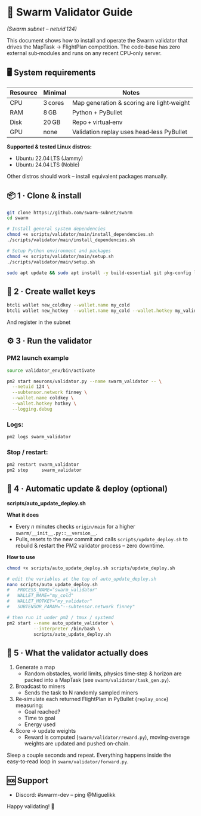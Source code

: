 # 🚀 Swarm Validator Guide
*(Swarm subnet – netuid 124)*

This document shows how to install and operate the Swarm validator that drives the MapTask → FlightPlan competition. The code‑base has zero external sub‑modules and runs on any recent CPU‑only server.

## 🖥️ System requirements

| Resource | Minimal | Notes                                |
|----------|---------|--------------------------------------|
| CPU      | 3 cores  | Map generation & scoring are light‑weight |
| RAM      | 8 GB     | Python + PyBullet                    |
| Disk     | 20 GB     | Repo + virtual‑env                   |
| GPU      | none     | Validation replay uses head‑less PyBullet |

**Supported & tested Linux distros:**

- Ubuntu 22.04 LTS (Jammy)
- Ubuntu 24.04 LTS (Noble)

Other distros should work – install equivalent packages manually.

## 📦 1 · Clone & install

```bash
git clone https://github.com/swarm-subnet/swarm
cd swarm

# Install general system dependencies
chmod +x scripts/validator/main/install_dependencies.sh
./scripts/validator/main/install_dependencies.sh

# Setup Python environment and packages
chmod +x scripts/validator/main/setup.sh
./scripts/validator/main/setup.sh

sudo apt update && sudo apt install -y build-essential git pkg-config libgl1-mesa-glx mesa-utils
```


## 🔑 2 · Create wallet keys

```bash
btcli wallet new_coldkey --wallet.name my_cold
btcli wallet new_hotkey  --wallet.name my_cold --wallet.hotkey my_validator
```
And register in the subnet

## ⚙️ 3 · Run the validator

### PM2 launch example

```bash
source validator_env/bin/activate   

pm2 start neurons/validator.py --name swarm_validator -- \
  --netuid 124 \
  --subtensor.network finney \
  --wallet.name coldkey \
  --wallet.hotkey hotkey \
  --logging.debug
```

### Logs:

```bash
pm2 logs swarm_validator
```

### Stop / restart:

```bash
pm2 restart swarm_validator
pm2 stop     swarm_validator
```

## 🔄 4 · Automatic update & deploy (optional)

**scripts/auto_update_deploy.sh**

**What it does**

- Every _n_ minutes checks `origin/main` for a higher `swarm/__init__.py::__version__`.
- Pulls, resets to the new commit and calls `scripts/update_deploy.sh` to rebuild & restart the PM2 validator process – zero downtime.

**How to use**

```bash
chmod +x scripts/auto_update_deploy.sh scripts/update_deploy.sh

# edit the variables at the top of auto_update_deploy.sh
nano scripts/auto_update_deploy.sh
#   PROCESS_NAME="swarm_validator"
#   WALLET_NAME="my_cold"
#   WALLET_HOTKEY="my_validator"
#   SUBTENSOR_PARAM="--subtensor.network finney"

# then run it under pm2 / tmux / systemd
pm2 start --name auto_update_validator \
          --interpreter /bin/bash \
          scripts/auto_update_deploy.sh
```

## 🧩 5 · What the validator actually does

1. Generate a map
   - Random obstacles, world limits, physics time‑step & horizon are packed into a MapTask (see `swarm/validator/task_gen.py`).
2. Broadcast to miners
   - Sends the task to N randomly sampled miners
3. Re‑simulate each returned FlightPlan in PyBullet (`replay_once`) measuring:
   - Goal reached?
   - Time to goal
   - Energy used
4. Score → update weights
   - Reward is computed (`swarm/validator/reward.py`), moving‑average weights are updated and pushed on‑chain.

Sleep a couple seconds and repeat. Everything happens inside the easy‑to‑read loop in `swarm/validator/forward.py`.

## 🆘 Support

- Discord: #swarm-dev – ping @Miguelikk

Happy validating! 🚀